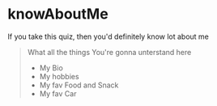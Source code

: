 # knowAboutMe
 If you take this quiz, then you'd definitely know lot about me

>What all the things You're gonna unterstand here
>- My Bio
>- My hobbies
>- My fav Food and Snack
>- My fav Car

